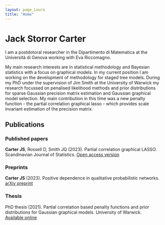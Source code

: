 ```yaml
---
layout: page_Laura
title: "Home"
---
```


# Jack Storror Carter

I am a postdotoral researcher in the Dipartimento di Matematica at the Università di Genova working with Eva Riccomagno.

My main research interests are in statistical methodology and Bayesian statistics with a focus on graphical models.  In my current position I am working on the development of methodology for staged tree models.  During my PhD under the supervision of Jim Smith at the University of Warwick my research focussed on penalised likelihood methods and prior distributions for sparse Gaussian precision matrix estimation and Gaussian graphical model selection.  My main contribution in this time was a new penalty function - the partial correlation graphical lasso - which provides scale invariant estimation of the precision matrix.

## Publications

### Published papers

**Carter JS**, Rossell D, Smith JQ (2023).  Partial correlation graphical LASSO.  Scandinavian Journal of Statistics. [Open access version](https://onlinelibrary.wiley.com/doi/10.1111/sjos.12675)

### Preprints

**Carter JS** (2023).  Positive dependence in qualitative probabilistic networks. [arXiv preprint](https://arxiv.org/abs/2208.09344#:~:text=Qualitative%20probabilistic%20networks%20(QPNs)%20combine,of%20positive%20and%20negative%20dependence.)

### Thesis

PhD thesis (2021). Partial correlation based penalty functions and prior distributions for Gaussian graphical models. University of Warwick. [Available online](http://wrap.warwick.ac.uk/163951/)
